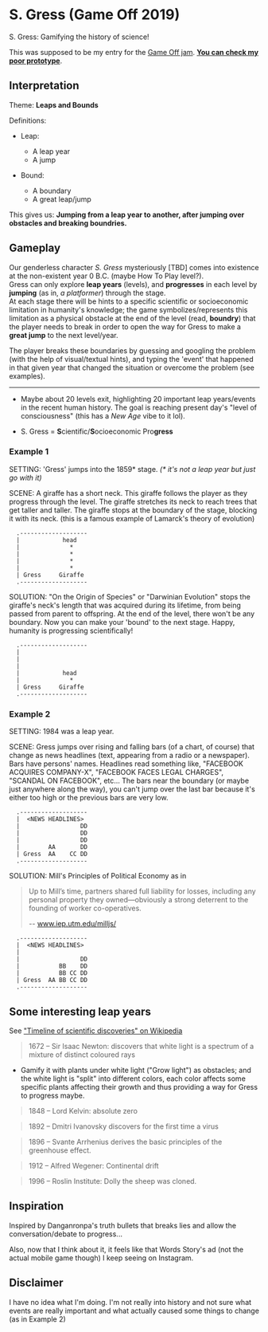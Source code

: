 # S. Gress (Game Off 2019)
S. Gress: Gamifying the history of science!

This was supposed to be my entry for the [Game Off jam](https://itch.io/jam/game-off-2019).
[**You can check my poor prototype**](https://dreamski21.github.io/game-off-2019).

## Interpretation

Theme: **Leaps and Bounds**

Definitions:
* Leap:
  - A leap year
  - A jump

* Bound:
  - A boundary
  - A great leap/jump

This gives us: **Jumping from a leap year to another, after jumping over obstacles and breaking boundries.**

## Gameplay

Our genderless character _S. Gress_ mysteriously \[TBD\] comes into existence at the non-existent year 0 B.C. (maybe How To Play level?).  
Gress can only explore **leap years** (levels), and **progresses** in each level by **jumping** (as in, _a platformer_) through the stage.  
At each stage there will be hints to a specific scientific or socioeconomic limitation in humanity's knowledge; the game symbolizes/represents this limitation as a physical obstacle at the end of the level (read, **boundry**) that the player needs to break in order to open the way for Gress to make a **great jump** to the next level/year.

The player breaks these boundaries by guessing and googling the problem (with the help of visual/textual hints), and typing the 'event' that happened in that given year that changed the situation or overcome the problem (see examples).

---

- Maybe about 20 levels exit, highlighting 20 important leap years/events in the recent human history. The goal is reaching present day's "level of consciousness" (this has a _New Age_ vibe to it lol).

- S. Gress = **S**cientific/**S**ocioeconomic Pro**gress**

### Example 1
SETTING: 'Gress' jumps into the 1859\* stage. _(\* it's not a leap year but just go with it)_

SCENE: A giraffe has a short neck. This giraffe follows the player as they progress through the level. The giraffe stretches its neck to reach trees that get taller and taller. The giraffe stops at the boundary of the stage, blocking it with its neck.
(this is a famous example of Lamarck's theory of evolution)

```
  .-------------------
  |            head   
  |              *    
  |              *    
  |              *    
  |              *    
  | Gress     Giraffe 
  .-------------------

```

SOLUTION: "On the Origin of Species" or "Darwinian Evolution" stops the giraffe's neck's length that was acquired during its lifetime, from being passed from parent to offspring.
At the end of the level, there won't be any boundary. Now you can make your 'bound' to the next stage. Happy, humanity is progressing scientifically!

```
  .-------------------
  |                   
  |                   
  |                   
  |            head   
  |              *    
  | Gress     Giraffe 
  .-------------------

```

### Example 2
SETTING: 1984 was a leap year.

SCENE: Gress jumps over rising and falling bars (of a chart, of course) that change as news headlines (text, appearing from a radio or a newspaper). Bars have persons' names. Headlines read something like, "FACEBOOK ACQUIRES COMPANY-X", "FACEBOOK FACES LEGAL CHARGES", "SCANDAL ON FACEBOOK", etc...
The bars near the boundary (or maybe just anywhere along the way), you can't jump over the last bar because it's either too high or the previous bars are very low.


```
  .-------------------
  |  <NEWS HEADLINES>
  |                 DD 
  |                 DD 
  |                 DD 
  |        AA       DD 
  | Gress  AA    CC DD 
  .-------------------

```

SOLUTION: Mill's Principles of Political Economy as in

> Up to Mill’s time, partners shared full liability for losses, including any personal property they owned—obviously a strong deterrent to the founding of worker co-operatives.
>
> -- www.iep.utm.edu/milljs/

```
  .-------------------
  |  <NEWS HEADLINES>
  |                   
  |                 DD 
  |           BB    DD 
  |           BB CC DD 
  | Gress  AA BB CC DD 
  .-------------------

```

## Some interesting leap years
See ["Timeline of scientific discoveries" on Wikipedia](https://en.wikipedia.org/wiki/Timeline_of_scientific_discoveries)

> 1672 – Sir Isaac Newton: discovers that white light is a spectrum of a mixture of distinct coloured rays
* Gamify it with plants under white light ("Grow light") as obstacles; and the white light is "split" into different colors, each color affects some specific plants affecting their growth and thus providing a way for Gress to progress maybe. 

> 1848 – Lord Kelvin: absolute zero

> 1892 – Dmitri Ivanovsky discovers for the first time a virus

> 1896 – Svante Arrhenius derives the basic principles of the greenhouse effect.

> 1912 – Alfred Wegener: Continental drift

> 1996 – Roslin Institute: Dolly the sheep was cloned.

## Inspiration
Inspired by Danganronpa's truth bullets that breaks lies and allow the conversation/debate to progress...

Also, now that I think about it, it feels like that Words Story's ad (not the actual mobile game though) I keep seeing on Instagram.

## Disclaimer
I have no idea what I'm doing. I'm not really into history and not sure what events are really important and what actually caused some things to change (as in Example 2)
